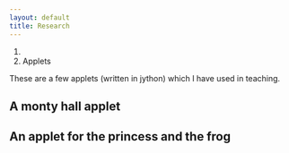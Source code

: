 ```yaml
---
layout: default
title: Research
---
```


<ol class="breadcrumb">
  <li><a href="/"><i class="fa fa-home"></i></a></li>
  <li class="active">Applets</li>
</ol>

These are a few applets (written in jython) which I have used in teaching.

## A monty hall applet

<applet code="content/applets/monty_hall/monty_multiple$MontyHall_multiple" archive="content/applets/monty_hall/monty_trial.jar" width=500 height=350></applet>

## An applet for the princess and the frog

<applet code="content/applets/princess_frog/princessfrog$ButtonDemo" archive="content/applets/princess_frog/frogstrategy.jar" width=500 height=300></applet>
